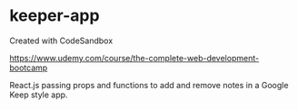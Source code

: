 # keeper-app
Created with CodeSandbox

https://www.udemy.com/course/the-complete-web-development-bootcamp

React.js passing props and functions to add and remove notes in a Google Keep style app.
